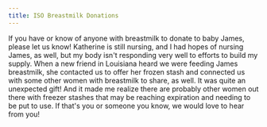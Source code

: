 ```yaml
---
title: ISO Breastmilk Donations
---
```


If you have or know of anyone with breastmilk to donate to baby James, please let us know! Katherine is still nursing, and I had hopes of nursing James, as well, but my body isn't responding very well to efforts to build my supply. When a new friend in Louisiana heard we were feeding James breastmilk, she contacted us to offer her frozen stash and connected us with some other women with breastmilk to share, as well. It was quite an unexpected gift! And it made me realize there are probably other women out there with freezer stashes that may be reaching expiration and needing to be put to use. If that's you or someone you know, we would love to hear from you!
